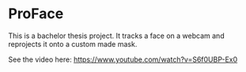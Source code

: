# ProFace

This is a bachelor thesis project. It tracks a face on a webcam and reprojects it onto a custom made mask.

See the video here:
https://www.youtube.com/watch?v=S6f0UBP-Ex0

